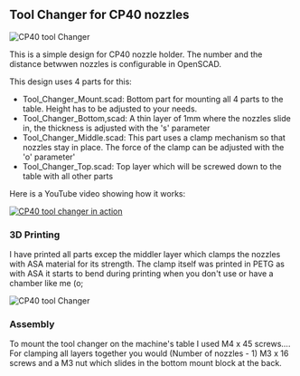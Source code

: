 ## Tool Changer for CP40 nozzles

![CP40 tool Changer](tool_changer.jpg)

This is a simple design for CP40 nozzle holder.
The number and the distance betwwen nozzles is configurable in OpenSCAD.

This design uses 4 parts for this:

- Tool_Changer_Mount.scad: Bottom part for mounting all 4 parts to the table. Height has to be adjusted to your needs.
- Tool_Changer_Bottom,scad: A thin layer of 1mm where the nozzles slide in, the thickness is adjusted with the 's' parameter
- Tool_Changer_Middle.scad: This part uses a clamp mechanism so that nozzles stay in place. The force of the clamp can be adjusted with the 'o' parameter'
- Tool_Changer_Top.scad: Top layer which will be screwed down to the table with all other parts

Here is a YouTube video showing how it works:

[![CP40 tool changer in action](youtube.png)](https://youtu.be/qcL0MLGex4M "CP40 Nozzle Changer")

### 3D Printing

I have printed all parts excep the middler layer which clamps the nozzles with ASA material for its strength.
The clamp itself was printed in PETG as with ASA it starts to bend during printing when you don't use or have a chamber like me (o;

![CP40 tool Changer](Tool_Changer.png)

### Assembly

To mount the tool changer on the machine's table I used M4 x 45 screws....
For clamping all layers together you would (Number of nozzles - 1) M3 x 16 screws and a M3 nut which slides in the bottom mount block at the back.
